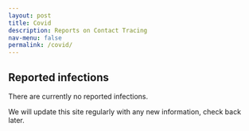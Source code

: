 ```yaml
---
layout: post
title: Covid
description: Reports on Contact Tracing
nav-menu: false
permalink: /covid/
---
```


## Reported infections
There are currently no reported infections.

We will update this site regularly with any new information, check back later.

